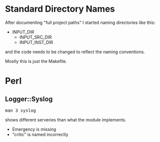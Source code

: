 # Standard Directory Names

After documenting "full project paths" I started naming directories like this:

* INPUT_DIR
  * INPUT_SRC_DIR
  * INPUT_INST_DIR

and the code needs to be changed to reflect the naming conventions.

Mostly this is just the Makefile.

# Perl

## Logger::Syslog

<pre>man 3 syslog</pre>
shows different serveries than what the module implements.

* Emergency is missing
* "critic" is named incorrectly


